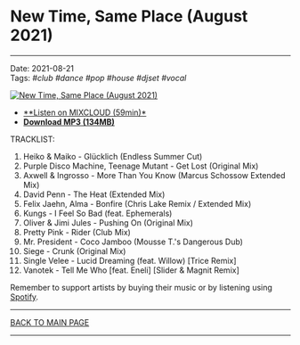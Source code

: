 # New Time, Same Place (August 2021)

----

Date: 2021-08-21  
Tags: *#club* *#dance* *#pop* *#house* *#djset* *#vocal*    
  
[![New Time, Same Place (August 2021)](https://thumbnailer.mixcloud.com/unsafe/300x300/extaudio/2/1/8/3/e758-6738-47ae-8f79-ece6527a1c56)](https://www.mixcloud.com/FreshDanceMusic/new-time-same-place-august-2021/)

* [**Listen on MIXCLOUD (59min)*](https://www.mixcloud.com/FreshDanceMusic/new-time-same-place-august-2021/)
* [**Download MP3 (134MB)**](https://1drv.ms/u/s!AmzuuXrjf51v38ps7eUePWVih7N4Pg?e=ewfB0R) 

TRACKLIST:  

1. Heiko & Maiko - Glücklich (Endless Summer Cut)
2. Purple Disco Machine, Teenage Mutant - Get Lost (Original Mix)
3. Axwell & Ingrosso - More Than You Know (Marcus Schossow Extended Mix)
4. David Penn - The Heat (Extended Mix)
5. Felix Jaehn, Alma - Bonfire (Chris Lake Remix / Extended Mix)
6. Kungs - I Feel So Bad (feat. Ephemerals)
7. Oliver & Jimi Jules - Pushing On (Original Mix)
8. Pretty Pink - Rider (Club Mix)
9. Mr. President - Coco Jamboo (Mousse T.'s Dangerous Dub)
10. Siege - Crunk (Original Mix)
11. Single Velee - Lucid Dreaming (feat. Willow) [Trice Remix]
12. Vanotek - Tell Me Who [feat. Eneli] [Slider & Magnit Remix]

Remember to support artists by buying their music or by listening using 
[Spotify](https://open.spotify.com/user/hopbit/playlist/5pauzyEbUAAKknivnm52nm?si=tFURlBD-QBm_DA3ABPChfg).

----

[BACK TO MAIN PAGE](../README.md)

---- 
